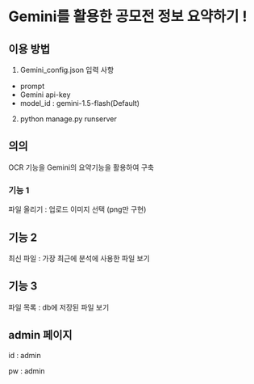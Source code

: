 # Gemini를 활용한 공모전 정보 요약하기 !

## 이용 방법 
1. Gemini_config.json 입력 사항 
- prompt
- Gemini api-key
- model_id : gemini-1.5-flash(Default)

2. python manage.py runserver

## 의의
OCR 기능을 Gemini의 요약기능을 활용하여 구축

### 기능 1
파일 올리기 : 업로드 이미지 선택 (png만 구현)

## 기능 2
최신 파일 : 가장 최근에 분석에 사용한 파일 보기

## 기능 3
파일 목록 : db에 저장된 파일 보기

## admin 페이지
id : admin

pw : admin